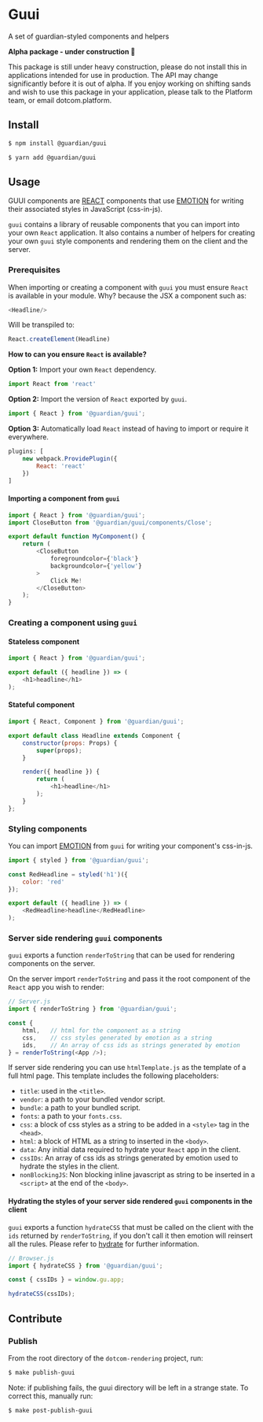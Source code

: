 # Guui

A set of guardian-styled components and helpers

**Alpha package - under construction 🚧**

This package is still under heavy construction, please do not install this in applications intended for
use in production. The API may change significantly before it is out of alpha. If you enjoy working on shifting sands and wish to use this package in your application, please talk to the Platform team, or email dotcom.platform.

## Install

```bash
$ npm install @guardian/guui
```

```bash
$ yarn add @guardian/guui
```

## Usage

GUUI components are [REACT](https://www.google.com) components that use [EMOTION](https://emotion.sh/docs/introduction) for writing their associated styles in JavaScript (css-in-js).

`guui` contains a library of reusable components that you can import into your own `React` application. It also contains a number of helpers for creating your own `guui` style components and rendering them on the client and the server.

### Prerequisites

When importing or creating a component with `guui` you must ensure `React` is available in your module. Why? because the JSX a component such as:

```js
<Headline/>
```

Will be transpiled to:

```js
React.createElement(Headline)
```

**How to can you ensure `React` is available?**

**Option 1:** Import your own `React` dependency.

```js
import React from 'react'
```

**Option 2:** Import the version of `React` exported by `guui`.

```js
import { React } from '@guardian/guui';
```

**Option 3:** Automatically load `React` instead of having to import or require it everywhere.

```js
plugins: [
    new webpack.ProvidePlugin({
        React: 'react'
    })
]
```

#### Importing a component from `guui`

```js
import { React } from '@guardian/guui';
import CloseButton from '@guardian/guui/components/Close';

export default function MyComponent() {
    return (
        <CloseButton
            foregroundcolor={'black'}
            backgroundcolor={'yellow'}
        >
            Click Me!
        </CloseButton>
    );
}
```

### Creating a component using `guui`

#### Stateless component

```js
import { React } from '@guardian/guui';

export default ({ headline }) => (
    <h1>headline</h1>
);
```

#### Stateful component

```js
import { React, Component } from '@guardian/guui';

export default class Headline extends Component {
    constructor(props: Props) {
        super(props);
    }

    render({ headline }) {
        return (
            <h1>headline</h1>
        );
    }
};
```

### Styling components

You can import [EMOTION](https://emotion.sh/docs/introduction) from `guui` for writing your component's css-in-js. 

```js
import { styled } from '@guardian/guui';

const RedHeadline = styled('h1')({
    color: 'red'
});

export default ({ headline }) => (
    <RedHeadline>headline</RedHeadline>
);
```

### Server side rendering `guui` components

`guui` exports a function `renderToString` that can be used for rendering components on the server. 

On the server import `renderToString` and pass it the root component of the `React` app you wish to render:

```js
// Server.js
import { renderToString } from '@guardian/guui';

const { 
    html,   // html for the component as a string
    css,    // css styles generated by emotion as a string
    ids,    // An array of css ids as strings generated by emotion 
} = renderToString(<App />);
```

If server side rendering you can use `htmlTemplate.js` as the template of a full html page. This template includes the following placeholders: 

- `title`: used in the `<title>`.
- `vendor`: a path to your bundled vendor script.
- `bundle`: a path to your bundled script.
- `fonts`: a path to your `fonts.css`.
- `css`: a block of css styles as a string to be added in a `<style>` tag in the `<head>`.
- `html`: a block of HTML as a string to inserted in the `<body>`.
- `data`: Any initial data required to hydrate your `React` app in the client.
- `cssIDs`:  An array of css ids as strings generated by emotion used to hydrate the styles in the client.
- `nonBlockingJS`: Non blocking inline javascript as string to be inserted in a `<script>` at the end of the `<body>`.

#### Hydrating the styles of your server side rendered `guui` components in the client

`guui` exports a function `hydrateCSS` that must be called on the client with the `ids` returned by `renderToString`, if you don't call it then emotion will reinsert all the rules. Please refer to [hydrate](https://github.com/emotion-js/emotion/blob/master/docs/ssr.md#hydrate) for further information.

```js
// Browser.js
import { hydrateCSS } from '@guardian/guui';

const { cssIDs } = window.gu.app;

hydrateCSS(cssIDs);
```

## Contribute

### Publish

From the root directory of the `dotcom-rendering` project, run:

```bash
$ make publish-guui
```

Note: if publishing fails, the guui directory will be left in a strange state. To correct this,
manually run:

```bash
$ make post-publish-guui
```